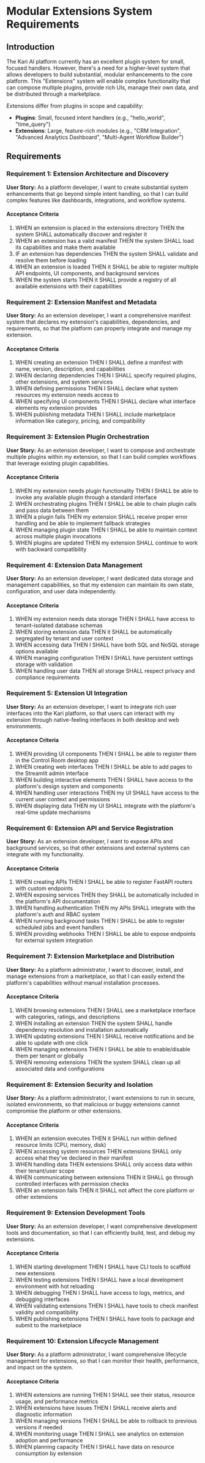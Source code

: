 # Modular Extensions System Requirements

## Introduction

The Kari AI platform currently has an excellent plugin system for small, focused handlers. However, there's a need for a higher-level system that allows developers to build substantial, modular enhancements to the core platform. This "Extensions" system will enable complex functionality that can compose multiple plugins, provide rich UIs, manage their own data, and be distributed through a marketplace.

Extensions differ from plugins in scope and capability:
- **Plugins**: Small, focused intent handlers (e.g., "hello_world", "time_query")  
- **Extensions**: Large, feature-rich modules (e.g., "CRM Integration", "Advanced Analytics Dashboard", "Multi-Agent Workflow Builder")

## Requirements

### Requirement 1: Extension Architecture and Discovery

**User Story:** As a platform developer, I want to create substantial system enhancements that go beyond simple intent handling, so that I can build complex features like dashboards, integrations, and workflow systems.

#### Acceptance Criteria

1. WHEN an extension is placed in the extensions directory THEN the system SHALL automatically discover and register it
2. WHEN an extension has a valid manifest THEN the system SHALL load its capabilities and make them available
3. IF an extension has dependencies THEN the system SHALL validate and resolve them before loading
4. WHEN an extension is loaded THEN it SHALL be able to register multiple API endpoints, UI components, and background services
5. WHEN the system starts THEN it SHALL provide a registry of all available extensions with their capabilities

### Requirement 2: Extension Manifest and Metadata

**User Story:** As an extension developer, I want a comprehensive manifest system that declares my extension's capabilities, dependencies, and requirements, so that the platform can properly integrate and manage my extension.

#### Acceptance Criteria

1. WHEN creating an extension THEN I SHALL define a manifest with name, version, description, and capabilities
2. WHEN declaring dependencies THEN I SHALL specify required plugins, other extensions, and system services
3. WHEN defining permissions THEN I SHALL declare what system resources my extension needs access to
4. WHEN specifying UI components THEN I SHALL declare what interface elements my extension provides
5. WHEN publishing metadata THEN I SHALL include marketplace information like category, pricing, and compatibility

### Requirement 3: Extension Plugin Orchestration

**User Story:** As an extension developer, I want to compose and orchestrate multiple plugins within my extension, so that I can build complex workflows that leverage existing plugin capabilities.

#### Acceptance Criteria

1. WHEN my extension needs plugin functionality THEN I SHALL be able to invoke any available plugin through a standard interface
2. WHEN orchestrating plugins THEN I SHALL be able to chain plugin calls and pass data between them
3. WHEN a plugin fails THEN my extension SHALL receive proper error handling and be able to implement fallback strategies
4. WHEN managing plugin state THEN I SHALL be able to maintain context across multiple plugin invocations
5. WHEN plugins are updated THEN my extension SHALL continue to work with backward compatibility

### Requirement 4: Extension Data Management

**User Story:** As an extension developer, I want dedicated data storage and management capabilities, so that my extension can maintain its own state, configuration, and user data independently.

#### Acceptance Criteria

1. WHEN my extension needs data storage THEN I SHALL have access to tenant-isolated database schemas
2. WHEN storing extension data THEN it SHALL be automatically segregated by tenant and user context
3. WHEN accessing data THEN I SHALL have both SQL and NoSQL storage options available
4. WHEN managing configuration THEN I SHALL have persistent settings storage with validation
5. WHEN handling user data THEN all storage SHALL respect privacy and compliance requirements

### Requirement 5: Extension UI Integration

**User Story:** As an extension developer, I want to integrate rich user interfaces into the Kari platform, so that users can interact with my extension through native-feeling interfaces in both desktop and web environments.

#### Acceptance Criteria

1. WHEN providing UI components THEN I SHALL be able to register them in the Control Room desktop app
2. WHEN creating web interfaces THEN I SHALL be able to add pages to the Streamlit admin interface
3. WHEN building interactive elements THEN I SHALL have access to the platform's design system and components
4. WHEN handling user interactions THEN my UI SHALL have access to the current user context and permissions
5. WHEN displaying data THEN my UI SHALL integrate with the platform's real-time update mechanisms

### Requirement 6: Extension API and Service Registration

**User Story:** As an extension developer, I want to expose APIs and background services, so that other extensions and external systems can integrate with my functionality.

#### Acceptance Criteria

1. WHEN creating APIs THEN I SHALL be able to register FastAPI routers with custom endpoints
2. WHEN exposing services THEN they SHALL be automatically included in the platform's API documentation
3. WHEN handling authentication THEN my APIs SHALL integrate with the platform's auth and RBAC system
4. WHEN running background tasks THEN I SHALL be able to register scheduled jobs and event handlers
5. WHEN providing webhooks THEN I SHALL be able to expose endpoints for external system integration

### Requirement 7: Extension Marketplace and Distribution

**User Story:** As a platform administrator, I want to discover, install, and manage extensions from a marketplace, so that I can easily extend the platform's capabilities without manual installation processes.

#### Acceptance Criteria

1. WHEN browsing extensions THEN I SHALL see a marketplace interface with categories, ratings, and descriptions
2. WHEN installing an extension THEN the system SHALL handle dependency resolution and installation automatically
3. WHEN updating extensions THEN I SHALL receive notifications and be able to update with one click
4. WHEN managing extensions THEN I SHALL be able to enable/disable them per tenant or globally
5. WHEN removing extensions THEN the system SHALL clean up all associated data and configurations

### Requirement 8: Extension Security and Isolation

**User Story:** As a platform administrator, I want extensions to run in secure, isolated environments, so that malicious or buggy extensions cannot compromise the platform or other extensions.

#### Acceptance Criteria

1. WHEN an extension executes THEN it SHALL run within defined resource limits (CPU, memory, disk)
2. WHEN accessing system resources THEN extensions SHALL only access what they've declared in their manifest
3. WHEN handling data THEN extensions SHALL only access data within their tenant/user scope
4. WHEN communicating between extensions THEN it SHALL go through controlled interfaces with permission checks
5. WHEN an extension fails THEN it SHALL not affect the core platform or other extensions

### Requirement 9: Extension Development Tools

**User Story:** As an extension developer, I want comprehensive development tools and documentation, so that I can efficiently build, test, and debug my extensions.

#### Acceptance Criteria

1. WHEN starting development THEN I SHALL have CLI tools to scaffold new extensions
2. WHEN testing extensions THEN I SHALL have a local development environment with hot reloading
3. WHEN debugging THEN I SHALL have access to logs, metrics, and debugging interfaces
4. WHEN validating extensions THEN I SHALL have tools to check manifest validity and compatibility
5. WHEN publishing extensions THEN I SHALL have tools to package and submit to the marketplace

### Requirement 10: Extension Lifecycle Management

**User Story:** As a platform administrator, I want comprehensive lifecycle management for extensions, so that I can monitor their health, performance, and impact on the system.

#### Acceptance Criteria

1. WHEN extensions are running THEN I SHALL see their status, resource usage, and performance metrics
2. WHEN extensions have issues THEN I SHALL receive alerts and diagnostic information
3. WHEN managing versions THEN I SHALL be able to rollback to previous versions if needed
4. WHEN monitoring usage THEN I SHALL see analytics on extension adoption and performance
5. WHEN planning capacity THEN I SHALL have data on resource consumption by extension